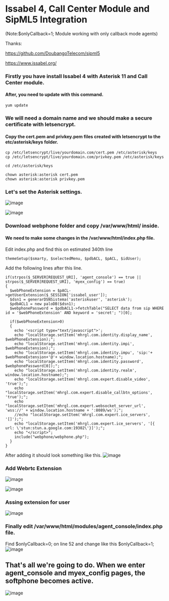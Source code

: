 # Issabel 4, Call Center Module and SipML5 Integration
(Note:$onlyCallback=1; Module working with only callback mode agents)

Thanks:

https://github.com/DoubangoTelecom/sipml5

https://www.issabel.org/

### Firstly you have install Issabel 4 with Asterisk 11 and Call Center module.
#### After, you need to update with this command.
``` 
yum update
```
### We will need a domain name and we should make a secure certificate with letsencrypt.

#### Copy the cert.pem and privkey.pem files created with letsencrypt to the etc/asterisk/keys folder.
```
cp /etc/letsencrypt/live/yourdomain.com/cert.pem /etc/asterisk/keys
cp /etc/letsencrypt/live/yourdomain.com/privkey.pem /etc/asterisk/keys

cd /etc/asterisk/keys

chown asterisk:asterisk cert.pem
chown asterisk:asterisk privkey.pem
```

### Let's set the Asterisk settings.

![image](https://user-images.githubusercontent.com/8502843/206913257-9b15f119-df84-47f4-814b-ae46c90a291e.png)

![image](https://user-images.githubusercontent.com/8502843/206913516-7977fa38-6950-432d-a8c2-3f04a3df38a1.png)

### Download webphone folder and copy /var/www/html/ inside.

#### We need to make some changes in the /var/www/html/index.php file.
Edit index.php and find this on estimated 340th line
```
themeSetup($smarty, $selectedMenu, $pdbACL, $pACL, $idUser);
```
Add the following lines after this line. 
```
if(strpos($_SERVER[REQUEST_URI], 'agent_console') == true || strpos($_SERVER[REQUEST_URI], 'myex_config') == true)
{
  $webPhoneExtension = $pACL->getUserExtension($_SESSION['issabel_user']);
  $dsn1 = generarDSNSistema('asteriskuser', 'asterisk');
  $pdbACL1 = new paloDB($dsn1);
  $webphonePassword = $pdbACL1->fetchTable("SELECT data from sip WHERE id = '$webPhoneExtension' AND keyword = 'secret'; ")[0];
			
  if($webPhoneExtension>0)
  {
    echo '<script type="text/javascript">';
    echo "localStorage.setItem('mhrgl.com.identity.display_name', $webPhoneExtension);";
    echo "localStorage.setItem('mhrgl.com.identity.impi', $webPhoneExtension);";
    echo "localStorage.setItem('mhrgl.com.identity.impu', 'sip:'+ $webPhoneExtension+'@'+ window.location.hostname);";
    echo "localStorage.setItem('mhrgl.com.identity.password', $webphonePassword[0]);";
    echo "localStorage.setItem('mhrgl.com.identity.realm', window.location.hostname);";
    echo "localStorage.setItem('mhrgl.com.expert.disable_video', 'true');";
    echo "localStorage.setItem('mhrgl.com.expert.disable_callbtn_options', 'true');";
    echo "localStorage.setItem('mhrgl.com.expert.websocket_server_url', 'wss://' + window.location.hostname + ':8089/ws');";
    //echo "localStorage.setItem('mhrgl.com.expert.ice_servers', '[]');";
    echo "localStorage.setItem('mhrgl.com.expert.ice_servers', '[{ url: \'stun:stun.a.google.com:19302\'}]');";
    echo "</script>";
    include("webphone/webphone.php");
  }
}
```
After adding it should look something like this.
![image](https://user-images.githubusercontent.com/8502843/211925339-bf8644a7-48a8-408f-9768-967dee6d4e68.png)

### Add Webrtc Extension
![image](https://user-images.githubusercontent.com/8502843/206914544-894482be-bb15-4dfc-a088-0776c2531840.png)

![image](https://user-images.githubusercontent.com/8502843/206914667-99ad694f-8794-49b8-9ec8-9552cfd1b2aa.png)


### Assing extension for user
![image](https://user-images.githubusercontent.com/8502843/206914468-7b1b3d6e-bbca-4ffd-bb19-ecafd7099b60.png)

### Finally edit /var/www/html/modules/agent_console/index.php file. 
Find  $onlyCallback=0; on line 52 and change like this $onlyCallback=1;
![image](https://user-images.githubusercontent.com/8502843/207910860-5b13c767-1317-431f-944a-f17faf5cfe13.png)


## That's all we're going to do. When we enter agent_console and myex_config pages, the softphone becomes active.
![image](https://user-images.githubusercontent.com/8502843/206915181-1fe237d6-76a3-4413-876a-15accea6e25c.png)

